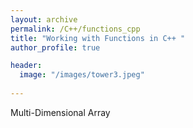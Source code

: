 ```yaml
---
layout: archive
permalink: /C++/functions_cpp
title: "Working with Functions in C++ "
author_profile: true

header:
  image: "/images/tower3.jpeg"
  
---
```



Multi-Dimensional Array

